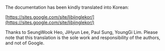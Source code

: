 The documentation has been kindly translated into Korean:

[https://sites.google.com/site/libjinglekor/](https://sites.google.com/site/libjinglekor/)

Thanks to SeungWook Heo, JiHyun Lee, Paul Sung, YoungGi Lim.  Please note that this translation is the sole work and responsibility of the authors, and not of Google.